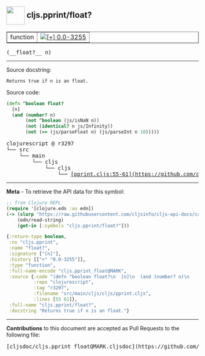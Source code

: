 ## <img width="48px" valign="middle" src="http://i.imgur.com/Hi20huC.png"> cljs.pprint/float?

 <table border="1">
<tr>

<td>function</td>
<td><a href="https://github.com/cljsinfo/cljs-api-docs/tree/0.0-3255"><img valign="middle" alt="[+] 0.0-3255" src="https://img.shields.io/badge/+-0.0--3255-lightgrey.svg"></a> </td>
</tr>
</table>

 <samp>
(__float?__ n)<br>
</samp>

---




Source docstring:

```
Returns true if n is an float.
```

Source code:

```clj
(defn ^boolean float?
  [n]
  (and (number? n)
       (not ^boolean (js/isNaN n))
       (not (identical? n js/Infinity))
       (not (== (js/parseFloat n) (js/parseInt n 10)))))
```

 <pre>
clojurescript @ r3297
└── src
    └── main
        └── cljs
            └── cljs
                └── <ins>[pprint.cljs:55-61](https://github.com/clojure/clojurescript/blob/r3297/src/main/cljs/cljs/pprint.cljs#L55-L61)</ins>
</pre>


---

__Meta__ - To retrieve the API data for this symbol:

```clj
;; from Clojure REPL
(require '[clojure.edn :as edn])
(-> (slurp "https://raw.githubusercontent.com/cljsinfo/cljs-api-docs/catalog/cljs-api.edn")
    (edn/read-string)
    (get-in [:symbols "cljs.pprint/float?"]))
```

```clj
{:return-type boolean,
 :ns "cljs.pprint",
 :name "float?",
 :signature ["[n]"],
 :history [["+" "0.0-3255"]],
 :type "function",
 :full-name-encode "cljs.pprint_floatQMARK",
 :source {:code "(defn ^boolean float?\n  [n]\n  (and (number? n)\n       (not ^boolean (js/isNaN n))\n       (not (identical? n js/Infinity))\n       (not (== (js/parseFloat n) (js/parseInt n 10)))))",
          :repo "clojurescript",
          :tag "r3297",
          :filename "src/main/cljs/cljs/pprint.cljs",
          :lines [55 61]},
 :full-name "cljs.pprint/float?",
 :docstring "Returns true if n is an float."}

```

---

__Contributions__ to this document are accepted as Pull Requests to the following file:

 <pre>
[cljsdoc/cljs.pprint_floatQMARK.cljsdoc](https://github.com/cljsinfo/cljs-api-docs/blob/master/cljsdoc/cljs.pprint_floatQMARK.cljsdoc)
</pre>

